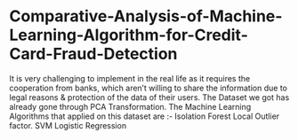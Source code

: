 # Comparative-Analysis-of-Machine-Learning-Algorithm-for-Credit-Card-Fraud-Detection
It is very challenging to implement in the real life as it requires the cooperation from banks, which aren’t willing to share the information due to legal reasons & protection of the data of their users. The Dataset we got has already gone through PCA Transformation.
The Machine Learning Algorithms that applied on this dataset are :-
Isolation Forest
Local Outlier factor.
SVM
Logistic Regression
